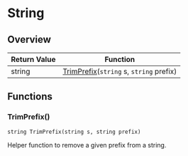# String

## Overview

| Return Value | Function                                                        |
| ------------ | --------------------------------------------------------------- |
| string       | [TrimPrefix](string.md#trimprefix)(`string` s, `string` prefix) |

## Functions

### TrimPrefix()

`string TrimPrefix(string s, string prefix)`

Helper function to remove a given prefix from a string.
